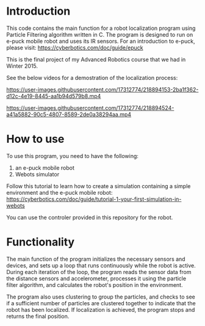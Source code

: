 # Introduction
This code contains the main function for a robot localization program using Particle Filtering algorithm written in C. The program is designed to run on e-puck mobile robot and uses its IR sensors. For an introduction to e-puck, please visit: https://cyberbotics.com/doc/guide/epuck

This is the final project of my Advanced Robotics course that we had in Winter 2015.

See the below videos for a demostration of the localization process:

https://user-images.githubusercontent.com/17312774/218894153-2ba1f362-d12c-4e19-8445-aa1b94d579b8.mp4

https://user-images.githubusercontent.com/17312774/218894524-a41a5882-90c5-4807-8589-2de0a38294aa.mp4

# How to use
To use this program, you need to have the following:

1) an e-puck mobile robot
2) Webots simulator

Follow this tutorial to learn how to create a simulation containing a simple environment and the e-puck mobile robot: https://cyberbotics.com/doc/guide/tutorial-1-your-first-simulation-in-webots

You can use the controler provided in this repository for the robot.

# Functionality

The main function of the program initializes the necessary sensors and devices, and sets up a loop that runs continuously while the robot is active. During each iteration of the loop, the program reads the sensor data from the distance sensors and accelerometer, processes it using the particle filter algorithm, and calculates the robot's position in the environment.

The program also uses clustering to group the particles, and checks to see if a sufficient number of particles are clustered together to indicate that the robot has been localized. If localization is achieved, the program stops and returns the final position.
